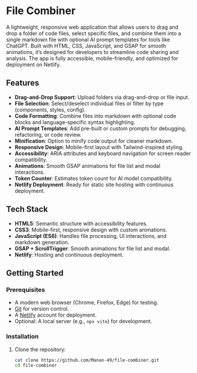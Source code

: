 # File Combiner

<image-card alt="File Combiner Demo" src="https://github.com/user-attachments/assets/12715ddd-65a5-4de3-b302-264c9fa3f3e0" ></image-card>

A lightweight, responsive web application that allows users to drag and drop a folder of code files, select specific files, and combine them into a single markdown file with optional AI prompt templates for tools like ChatGPT. Built with HTML, CSS, JavaScript, and GSAP for smooth animations, it’s designed for developers to streamline code sharing and analysis. The app is fully accessible, mobile-friendly, and optimized for deployment on Netlify.

## Features
- **Drag-and-Drop Support**: Upload folders via drag-and-drop or file input.
- **File Selection**: Select/deselect individual files or filter by type (components, styles, config).
- **Code Formatting**: Combine files into markdown with optional code blocks and language-specific syntax highlighting.
- **AI Prompt Templates**: Add pre-built or custom prompts for debugging, refactoring, or code review.
- **Minification**: Option to minify code output for cleaner markdown.
- **Responsive Design**: Mobile-first layout with Tailwind-inspired styling.
- **Accessibility**: ARIA attributes and keyboard navigation for screen reader compatibility.
- **Animations**: Smooth GSAP animations for file list and modal interactions.
- **Token Counter**: Estimates token count for AI model compatibility.
- **Netlify Deployment**: Ready for static site hosting with continuous deployment.

## Tech Stack
- **HTML5**: Semantic structure with accessibility features.
- **CSS3**: Mobile-first, responsive design with custom animations.
- **JavaScript (ES6)**: Handles file processing, UI interactions, and markdown generation.
- **GSAP + ScrollTrigger**: Smooth animations for file list and modal.
- **Netlify**: Hosting and continuous deployment.

## Getting Started

### Prerequisites
- A modern web browser (Chrome, Firefox, Edge) for testing.
- [Git](https://git-scm.com/) for version control.
- A [Netlify](https://www.netlify.com/) account for deployment.
- Optional: A local server (e.g., `npx vite`) for development.

### Installation
1. Clone the repository:
   ```bash
   cat clone https://github.com/Manan-49/file-combiner.git
   cd file-combiner
